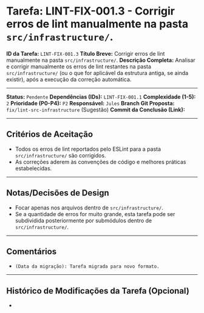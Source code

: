 # Tarefa: LINT-FIX-001.3 - Corrigir erros de lint manualmente na pasta `src/infrastructure/`.

**ID da Tarefa:** `LINT-FIX-001.3`
**Título Breve:** Corrigir erros de lint manualmente na pasta `src/infrastructure/`.
**Descrição Completa:**
Analisar e corrigir manualmente os erros de lint restantes na pasta `src/infrastructure/` (ou o que for aplicável da estrutura antiga, se ainda existir), após a execução da correção automática.

---

**Status:** `Pendente`
**Dependências (IDs):** `LINT-FIX-001.1`
**Complexidade (1-5):** `2`
**Prioridade (P0-P4):** `P2`
**Responsável:** `Jules`
**Branch Git Proposta:** `fix/lint-src-infrastructure` (Sugestão)
**Commit da Conclusão (Link):**

---

## Critérios de Aceitação
- Todos os erros de lint reportados pelo ESLint para a pasta `src/infrastructure/` são corrigidos.
- As correções aderem às convenções de código e melhores práticas estabelecidas.

---

## Notas/Decisões de Design
- Focar apenas nos arquivos dentro de `src/infrastructure/`.
- Se a quantidade de erros for muito grande, esta tarefa pode ser subdividida posteriormente por submódulos dentro de `src/infrastructure/`.

---

## Comentários
- `(Data da migração): Tarefa migrada para novo formato.`

---

## Histórico de Modificações da Tarefa (Opcional)
-
